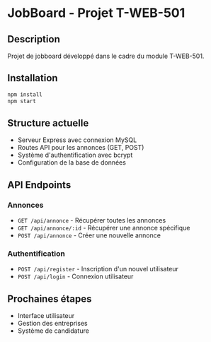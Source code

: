 # JobBoard - Projet T-WEB-501

## Description
Projet de jobboard développé dans le cadre du module T-WEB-501.

## Installation
```bash
npm install
npm start
```

## Structure actuelle
- Serveur Express avec connexion MySQL
- Routes API pour les annonces (GET, POST)
- Système d'authentification avec bcrypt
- Configuration de la base de données

## API Endpoints

### Annonces
- `GET /api/annonce` - Récupérer toutes les annonces
- `GET /api/annonce/:id` - Récupérer une annonce spécifique
- `POST /api/annonce` - Créer une nouvelle annonce

### Authentification
- `POST /api/register` - Inscription d'un nouvel utilisateur
- `POST /api/login` - Connexion utilisateur

## Prochaines étapes
- Interface utilisateur
- Gestion des entreprises
- Système de candidature
